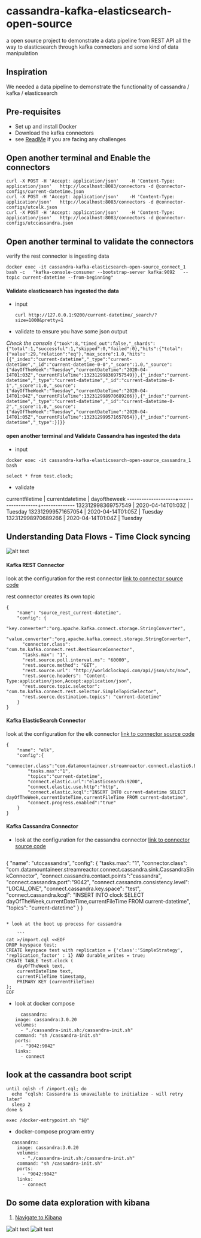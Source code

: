 # cassandra-kafka-elasticsearch-open-source
a open source project to demonstrate a data pipeline from REST API all the way to elasticsearch through kafka connectors and some kind of data manipulation

## Inspiration
We needed a data pipeline to demonstrate the functionality of cassandra / kafka / elasticsearch


## Pre-requisites
* Set up and install Docker
* Download the kafka connectors 
* see [ReadMe](./README.md) if you are facing any challenges



## Open another terminal and Enable the connectors 
```
curl -X POST -H 'Accept: application/json'    -H 'Content-Type: application/json'   http://localhost:8083/connectors -d @connector-configs/current-datetime.json
curl -X POST -H 'Accept: application/json'    -H 'Content-Type: application/json'   http://localhost:8083/connectors -d @connector-configs/utcelk.json
curl -X POST -H 'Accept: application/json'    -H 'Content-Type: application/json'   http://localhost:8083/connectors -d @connector-configs/utccassandra.json
```

## Open another terminal to validate the connectors
verify the rest connector is ingesting data 
```
docker exec -it cassandra-kafka-elasticsearch-open-source_connect_1 bash -c   "kafka-console-consumer --bootstrap-server kafka:9092   --topic current-datetime --from-beginning"
```

#### Validate elasticsearch has ingested the data
* input

	`curl http://127.0.0.1:9200/current-datetime/_search/?size=1000&pretty=1`

* validate to ensure you have some json output

*Check the console*
`{"took":8,"timed_out":false,"_shards":{"total":1,"successful":1,"skipped":0,"failed":0},"hits":{"total":{"value":29,"relation":"eq"},"max_score":1.0,"hits":[{"_index":"current-datetime","_type":"current-datetime","_id":"current-datetime-0-0","_score":1.0,"_source":{"dayOfTheWeek":"Tuesday","currentDateTime":"2020-04-14T01:03Z","currentFileTime":132312998369757549}},{"_index":"current-datetime","_type":"current-datetime","_id":"current-datetime-0-1","_score":1.0,"_source":{"dayOfTheWeek":"Tuesday","currentDateTime":"2020-04-14T01:04Z","currentFileTime":132312998970689266}},{"_index":"current-datetime","_type":"current-datetime","_id":"current-datetime-0-2","_score":1.0,"_source":{"dayOfTheWeek":"Tuesday","currentDateTime":"2020-04-14T01:05Z","currentFileTime":132312999571657054}},{"_index":"current-datetime","_type":}]}}`

#### open another terminal and Validate Cassandra has ingested the data
* input
```
docker exec -it cassandra-kafka-elasticsearch-open-source_cassandra_1 bash

select * from test.clock;
```
* validate

 currentfiletime    | currentdatetime   | dayoftheweek
--------------------+-------------------+--------------
 132312998369757549 | 2020-04-14T01:03Z |      Tuesday
 132312999571657054 | 2020-04-14T01:05Z |      Tuesday
 132312998970689266 | 2020-04-14T01:04Z |      Tuesday


## Understanding Data Flows - Time Clock syncing

![alt text](./diagram.jpg "Logo Title Text 1")

#### Kafka REST Connector
look at the configuration for the rest connector [link to connector source code](https://github.com/llofberg/kafka-connect-rest)

rest connector creates its own topic

```
{
    "name": "source_rest_current-datetime",
    "config": {
      "key.converter":"org.apache.kafka.connect.storage.StringConverter",
      "value.converter":"org.apache.kafka.connect.storage.StringConverter",
      "connector.class": "com.tm.kafka.connect.rest.RestSourceConnector",
      "tasks.max": "1",
      "rest.source.poll.interval.ms": "60000",
      "rest.source.method": "GET",
      "rest.source.url": "http://worldclockapi.com/api/json/utc/now",
      "rest.source.headers": "Content-Type:application/json,Accept:application/json",
      "rest.source.topic.selector": "com.tm.kafka.connect.rest.selector.SimpleTopicSelector",
      "rest.source.destination.topics": "current-datetime"
    }
}
```

#### Kafka ElasticSearch Connector
look at the configuration for the elk connector
[link to connector source code](https://github.com/lensesio/stream-reactor/tree/master/kafka-connect-elastic6)

```
{
	"name": "elk",
	"config":{
		"connector.class":"com.datamountaineer.streamreactor.connect.elastic6.ElasticSinkConnector",
		"tasks.max":"1",
		"topics":"current-datetime",
		"connect.elastic.url":"elasticsearch:9200",
		"connect.elastic.use.http":"http",
		"connect.elastic.kcql":"INSERT INTO current-datetime SELECT dayOfTheWeek,currentDateTime,currentFileTime FROM current-datetime",
		"connect.progress.enabled":"true"
	}
}
```

#### Kafka Cassandra Connector
* look at the configuration for the cassandra connector
[link to connector source code](https://github.com/lensesio/stream-reactor/tree/master/kafka-connect-cassandra)

    ```
{
  "name": "utccassandra",
  "config": {
    "tasks.max": "1",
    "connector.class": "com.datamountaineer.streamreactor.connect.cassandra.sink.CassandraSinkConnector",
    "connect.cassandra.contact.points":"cassandra",
    "connect.cassandra.port":"9042",
    "connect.cassandra.consistency.level": "LOCAL_ONE",
    "connect.cassandra.key.space": "test",
    "connect.cassandra.kcql": "INSERT INTO clock SELECT dayOfTheWeek,currentDateTime,currentFileTime FROM current-datetime",
    "topics": "current-datetime"
  }
}
```

* look at the boot up process for cassandra

    ```
cat >/import.cql <<EOF
DROP keyspace test;
CREATE keyspace test with replication = {'class':'SimpleStrategy', 'replication_factor' : 1} AND durable_writes = true;
CREATE TABLE test.clock ( 
	dayOfTheWeek text,
	currentDateTime text,
	currentFileTime timestamp,
	PRIMARY KEY (currentFileTime)
);
EOF
```

* look at docker compose 
    
    ```
      cassandra:
    image: cassandra:3.0.20
    volumes:
      - "./cassandra-init.sh:/cassandra-init.sh"
    command: "sh /cassandra-init.sh"
    ports:
      - "9042:9042"
    links:
      - connect
    ```

## look at the cassandra boot script

```
until cqlsh -f /import.cql; do
  echo "cqlsh: Cassandra is unavailable to initialize - will retry later"
  sleep 2
done &

exec /docker-entrypoint.sh "$@"
```
  * docker-compose program entry

```
  cassandra:
    image: cassandra:3.0.20
    volumes:
      - "./cassandra-init.sh:/cassandra-init.sh"
    command: "sh /cassandra-init.sh"
    ports:
      - "9042:9042"
    links:
      - connect
```

## Do some data exploration with kibana
1. [Navigate to Kibana](http://localhost:5601/app/kibana#/management/kibana/index_pattern?_g=())

![alt text](./kibana.png "Logo Title Text 1")
![alt text](./timeseries.png "Logo Title Text 1")
